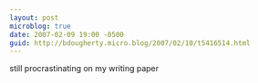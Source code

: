 ```yaml
---
layout: post
microblog: true
date: 2007-02-09 19:00 -0500
guid: http://bdougherty.micro.blog/2007/02/10/t5416514.html
---
```

still procrastinating on my writing paper
